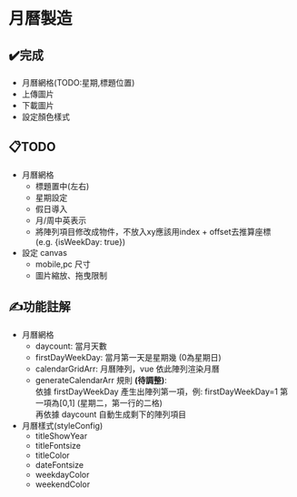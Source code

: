# 月曆製造
## ✔️完成
- 月曆網格(TODO:星期,標題位置)
- 上傳圖片
- 下載圖片
- 設定顏色樣式

## 📋TODO
- 月曆網格
    - 標題置中(左右)
    - 星期設定
    - 假日導入
    - 月/周中英表示
    - 將陣列項目修改成物件，不放入xy應該用index + offset去推算座標  
      (e.g. {isWeekDay: true})
- 設定 canvas
    - mobile,pc 尺寸
    - 圖片縮放、拖曳限制

## ✍️功能註解
- 月曆網格  
    - daycount: 當月天數 
    - firstDayWeekDay: 當月第一天是星期幾 (0為星期日)  
    - calendarGridArr: 月曆陣列，vue 依此陣列渲染月曆 
    - generateCalendarArr 規則 **(待調整)**:  
        依據 firstDayWeekDay 產生出陣列第一項，例: firstDayWeekDay=1 第一項為[0,1] (星期二，第一行的二格)  
        再依據 daycount 自動生成剩下的陣列項目
- 月曆樣式(styleConfig)
    - titleShowYear
    - titleFontsize
    - titleColor
    - dateFontsize
    - weekdayColor
    - weekendColor